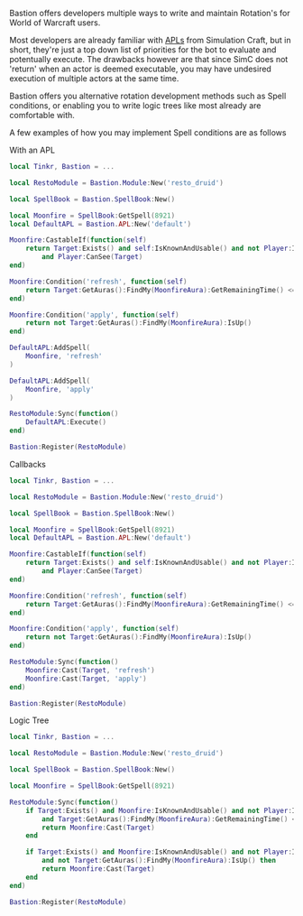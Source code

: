 Bastion offers developers multiple ways to write and maintain Rotation's for World of Warcraft users. 

Most developers are already familiar with [APLs](https://git.tinkr.site/4n0n/bastion/wiki/APL) from Simulation Craft, but in short, they're just a top down list of priorities for the bot to evaluate and potentually execute. The drawbacks however are that since SimC does not 'return' when an actor is deemed executable, you may have undesired execution of multiple actors at the same time. 

Bastion offers you alternative rotation development methods such as Spell conditions, or enabling you to write logic trees like most already are comfortable with. 

A few examples of how you may implement Spell conditions are as follows

With an APL 

```lua
local Tinkr, Bastion = ...

local RestoModule = Bastion.Module:New('resto_druid')

local SpellBook = Bastion.SpellBook:New()

local Moonfire = SpellBook:GetSpell(8921)
local DefaultAPL = Bastion.APL:New('default')

Moonfire:CastableIf(function(self)
    return Target:Exists() and self:IsKnownAndUsable() and not Player:IsCastingOrChanneling()
        and Player:CanSee(Target)
end)

Moonfire:Condition('refresh', function(self)
    return Target:GetAuras():FindMy(MoonfireAura):GetRemainingTime() <= 3
end)

Moonfire:Condition('apply', function(self)
    return not Target:GetAuras():FindMy(MoonfireAura):IsUp()
end)

DefaultAPL:AddSpell(
    Moonfire, 'refresh'
)

DefaultAPL:AddSpell(
    Moonfire, 'apply'
)

RestoModule:Sync(function()
    DefaultAPL:Execute()
end)

Bastion:Register(RestoModule)
```

Callbacks
```lua
local Tinkr, Bastion = ...

local RestoModule = Bastion.Module:New('resto_druid')

local SpellBook = Bastion.SpellBook:New()

local Moonfire = SpellBook:GetSpell(8921)
local DefaultAPL = Bastion.APL:New('default')

Moonfire:CastableIf(function(self)
    return Target:Exists() and self:IsKnownAndUsable() and not Player:IsCastingOrChanneling()
        and Player:CanSee(Target)
end)

Moonfire:Condition('refresh', function(self)
    return Target:GetAuras():FindMy(MoonfireAura):GetRemainingTime() <= 3
end)

Moonfire:Condition('apply', function(self)
    return not Target:GetAuras():FindMy(MoonfireAura):IsUp()
end)

RestoModule:Sync(function()
    Moonfire:Cast(Target, 'refresh')
    Moonfire:Cast(Target, 'apply')
end)

Bastion:Register(RestoModule)
```

Logic Tree
```lua
local Tinkr, Bastion = ...

local RestoModule = Bastion.Module:New('resto_druid')

local SpellBook = Bastion.SpellBook:New()

local Moonfire = SpellBook:GetSpell(8921)

RestoModule:Sync(function()
    if Target:Exists() and Moonfire:IsKnownAndUsable() and not Player:IsCastingOrChanneling() and Player:CanSee(Target)
        and Target:GetAuras():FindMy(MoonfireAura):GetRemainingTime() <= 3 then
        return Moonfire:Cast(Target)
    end

    if Target:Exists() and Moonfire:IsKnownAndUsable() and not Player:IsCastingOrChanneling() and Player:CanSee(Target)
        and not Target:GetAuras():FindMy(MoonfireAura):IsUp() then
        return Moonfire:Cast(Target)
    end
end)

Bastion:Register(RestoModule)
```